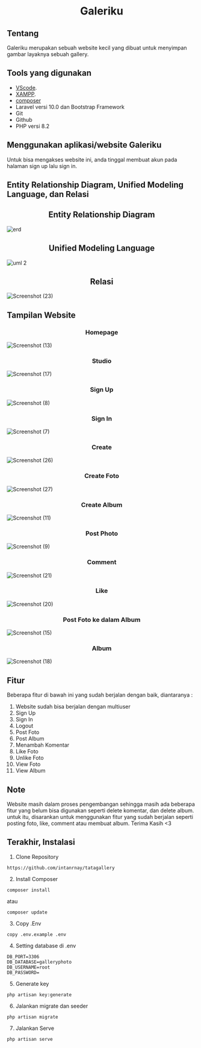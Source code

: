 <h1 align="center">Galeriku</h1>

## Tentang
<p>Galeriku merupakan sebuah website kecil yang dibuat untuk menyimpan gambar layaknya sebuah gallery.</p>

## Tools yang digunakan

- [VScode](https://code.visualstudio.com/download).
- [XAMPP](https://www.apachefriends.org/download.html).
- [composer](https://getcomposer.org/download/)
- Laravel versi 10.0 dan Bootstrap Framework
- Git
- Github
- PHP versi 8.2

## Menggunakan aplikasi/website Galeriku
Untuk bisa mengakses website ini, anda tinggal membuat akun pada halaman sign up lalu sign in.

## Entity Relationship Diagram, Unified Modeling Language, dan Relasi

<h2 align="center">Entity Relationship Diagram</h2>

![erd](https://github.com/intanrnay/tatagallery/assets/140694462/3f40fd50-9cc4-4bb2-a123-85980c5af55e)
<h2 align="center">Unified Modeling Language</h2>

![uml 2](https://github.com/intanrnay/tatagallery/assets/140694462/5431e8a2-1c71-42f9-a51a-af09be7891e4)
<h2 align="center">Relasi</h2>

![Screenshot (23)](https://github.com/intanrnay/tatagallery/assets/140694462/0ebd92ac-c85d-42a1-b012-092324aa6cac)


## Tampilan Website
<h3 align="center">Homepage</h3>

![Screenshot (13)](https://github.com/intanrnay/tatagallery/assets/140694462/d37e053e-a75c-492e-8005-695bf566e2b1)
<h3 align="center">Studio</h3>

![Screenshot (17)](https://github.com/intanrnay/tatagallery/assets/140694462/10f6c16c-d2fb-4149-a9f2-4dd08bd32205)

<h3 align="center">Sign Up</h3>

![Screenshot (8)](https://github.com/intanrnay/tatagallery/assets/140694462/34ec73ab-6c0a-4018-bc3b-e6a9ba40ee63)
<h3 align="center">Sign In</h3>

![Screenshot (7)](https://github.com/intanrnay/tatagallery/assets/140694462/bdde40e3-73f4-47d3-8c81-1914bfbe7896)
<h3 align="center">Create</h3>

![Screenshot (26)](https://github.com/intanrnay/tatagallery/assets/140694462/657f2637-87e0-4156-9d89-c4042aab437b)
<h3 align="center">Create Foto</h3>

![Screenshot (27)](https://github.com/intanrnay/tatagallery/assets/140694462/bdc7ad35-714f-4c60-ac71-19b8b7c17bfc)
<h3 align="center">Create Album</h3>

![Screenshot (11)](https://github.com/intanrnay/tatagallery/assets/140694462/657310af-b619-4d64-a545-856e0ea5ce8b)
<h3 align="center">Post Photo</h3>

![Screenshot (9)](https://github.com/intanrnay/tatagallery/assets/140694462/3dfb2e74-a3b8-42c8-a186-a5e61838c63f)
<h3 align="center">Comment</h3>

![Screenshot (21)](https://github.com/intanrnay/tatagallery/assets/140694462/76f5ddee-01d7-424a-ad22-1d4a124303c8)
<h3 align="center">Like</h3>

![Screenshot (20)](https://github.com/intanrnay/tatagallery/assets/140694462/f1e13ef2-0fec-4475-85e6-0b68b918252c)
<h3 align="center">Post Foto ke dalam Album</h3>

![Screenshot (15)](https://github.com/intanrnay/tatagallery/assets/140694462/d0be27b3-1db3-4a91-b023-1aa0b70aa202)
<h3 align="center">Album</h3>

![Screenshot (18)](https://github.com/intanrnay/tatagallery/assets/140694462/d1a89add-c664-44ff-973b-ec01a455315d)

## Fitur
Beberapa fitur di bawah ini yang sudah berjalan dengan baik, diantaranya :
1. Website sudah bisa berjalan dengan multiuser
2. Sign Up
3. Sign In
4. Logout
5. Post Foto
6. Post Album
7. Menambah Komentar
8. Like Foto
9. Unlike Foto
10. View Foto
11. View Album


## Note
Website masih dalam proses pengembangan sehingga masih ada beberapa fitur yang belum bisa digunakan seperti delete komentar, dan delete album. untuk itu, disarankan untuk menggunakan fitur yang sudah berjalan seperti posting foto, like, comment atau membuat album. Terima Kasih <3

## Terakhir, Instalasi
1. Clone Repository
```
https://github.com/intanrnay/tatagallery
```

2. Install Composer
```
composer install
```
atau
```
composer update
```

3. Copy .Env
```
copy .env.example .env
```

4. Setting database di .env
```
DB_PORT=3306
DB_DATABASE=galleryphoto
DB_USERNAME=root
DB_PASSWORD=
```

5. Generate key
```
php artisan key:generate
```

6. Jalankan migrate dan seeder
```
php artisan migrate
```

7. Jalankan Serve
```
php artisan serve
```
